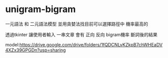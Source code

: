 # unigram-bigram
一元語法 和 二元語法模型  並用貪婪法找目前可以選擇路徑中 機率最高的

透過tkinter 讓使用者輸入 一串文章 會有 正向 反向 bigram機率 斷詞後的結果

model:https://drive.google.com/drive/folders/1fQDCNLvKZkpB7chWHEaDV4XZx39GPGDn?usp=sharing
